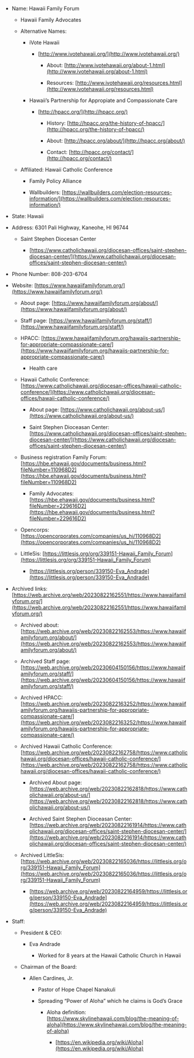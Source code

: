 - Name: Hawaii Family Forum
    
    - Hawaii Family Advocates
        
    - Alternative Names:
        
        - iVote Hawaii
            
            - [http://www.ivotehawaii.org/](http://www.ivotehawaii.org/)
                
                - About: [http://www.ivotehawaii.org/about-1.html](http://www.ivotehawaii.org/about-1.html)
                    
                - Resources: [http://www.ivotehawaii.org/resources.html](http://www.ivotehawaii.org/resources.html)
                    
        - Hawaii’s Partnership for Appropiate and Compassionate Care
            
            - [http://hpacc.org/](http://hpacc.org/)
                
                - History: [http://hpacc.org/the-history-of-hpacc/](http://hpacc.org/the-history-of-hpacc/)
                    
                - About: [http://hpacc.org/about/](http://hpacc.org/about/)
                    
                - Contact: [http://hpacc.org/contact/](http://hpacc.org/contact/)
                    
    - Affiliated: Hawaii Catholic Conference
        
        - Family Policy Alliance
            
        - Wallbuilders: [https://wallbuilders.com/election-resources-information/](https://wallbuilders.com/election-resources-information/)
            
- State: Hawaii
    
- Address: 6301 Pali Highway, Kaneohe, HI 96744
    
    - Saint Stephen Diocesan Center
        
        - [https://www.catholichawaii.org/diocesan-offices/saint-stephen-diocesan-center/](https://www.catholichawaii.org/diocesan-offices/saint-stephen-diocesan-center/)
            
- Phone Number: 808-203-6704
    
- Website: [https://www.hawaiifamilyforum.org/](https://www.hawaiifamilyforum.org/)
    
    - About page: [https://www.hawaiifamilyforum.org/about/](https://www.hawaiifamilyforum.org/about/)
        
    - Staff page: [https://www.hawaiifamilyforum.org/staff/](https://www.hawaiifamilyforum.org/staff/)
        
    - HPACC: [https://www.hawaiifamilyforum.org/hawaiis-partnership-for-appropriate-compassionate-care/](https://www.hawaiifamilyforum.org/hawaiis-partnership-for-appropriate-compassionate-care/)
        
        - Health care
            
    - Hawaii Catholic Conference: [https://www.catholichawaii.org/diocesan-offices/hawaii-catholic-conference/](https://www.catholichawaii.org/diocesan-offices/hawaii-catholic-conference/)
        
        - About page: [https://www.catholichawaii.org/about-us/](https://www.catholichawaii.org/about-us/)
            
        - Saint Stephen Dioceasan Center: [https://www.catholichawaii.org/diocesan-offices/saint-stephen-diocesan-center/](https://www.catholichawaii.org/diocesan-offices/saint-stephen-diocesan-center/)
            
    - Business registration Family Forum: [https://hbe.ehawaii.gov/documents/business.html?fileNumber=110968D2](https://hbe.ehawaii.gov/documents/business.html?fileNumber=110968D2)
        
        - Family Advocates: [https://hbe.ehawaii.gov/documents/business.html?fileNumber=229616D2](https://hbe.ehawaii.gov/documents/business.html?fileNumber=229616D2)
            
    - Opencorps: [https://opencorporates.com/companies/us_hi/110968D2](https://opencorporates.com/companies/us_hi/110968D2)
        
    - LittleSis: [https://littlesis.org/org/339151-Hawaii_Family_Forum](https://littlesis.org/org/339151-Hawaii_Family_Forum)
        
        - [https://littlesis.org/person/339150-Eva_Andrade](https://littlesis.org/person/339150-Eva_Andrade)
            
- Archived links: [https://web.archive.org/web/20230822162551/https://www.hawaiifamilyforum.org/](https://web.archive.org/web/20230822162551/https://www.hawaiifamilyforum.org/)
    
    - Archived about: [https://web.archive.org/web/20230822162553/https://www.hawaiifamilyforum.org/about/](https://web.archive.org/web/20230822162553/https://www.hawaiifamilyforum.org/about/)
        
    - Archived Staff page: [https://web.archive.org/web/20230604150156/https://www.hawaiifamilyforum.org/staff/](https://web.archive.org/web/20230604150156/https://www.hawaiifamilyforum.org/staff/)
        
    - Archived HPACC: [https://web.archive.org/web/20230822163252/https://www.hawaiifamilyforum.org/hawaiis-partnership-for-appropriate-compassionate-care/](https://web.archive.org/web/20230822163252/https://www.hawaiifamilyforum.org/hawaiis-partnership-for-appropriate-compassionate-care/)
        
    - Archived Hawaii Catholic Conference: [https://web.archive.org/web/20230822162758/https://www.catholichawaii.org/diocesan-offices/hawaii-catholic-conference/](https://web.archive.org/web/20230822162758/https://www.catholichawaii.org/diocesan-offices/hawaii-catholic-conference/)
        
        - Archived About page: [https://web.archive.org/web/20230822162818/https://www.catholichawaii.org/about-us/](https://web.archive.org/web/20230822162818/https://www.catholichawaii.org/about-us/)
            
        - Archived Saint Stephen Dioceasan Center: [https://web.archive.org/web/20230822161914/https://www.catholichawaii.org/diocesan-offices/saint-stephen-diocesan-center/](https://web.archive.org/web/20230822161914/https://www.catholichawaii.org/diocesan-offices/saint-stephen-diocesan-center/)
            
    - Archived LittleSis: [https://web.archive.org/web/20230822165036/https://littlesis.org/org/339151-Hawaii_Family_Forum](https://web.archive.org/web/20230822165036/https://littlesis.org/org/339151-Hawaii_Family_Forum)
        
        - [https://web.archive.org/web/20230822164959/https://littlesis.org/person/339150-Eva_Andrade](https://web.archive.org/web/20230822164959/https://littlesis.org/person/339150-Eva_Andrade)
            
- Staff:
    
    - President & CEO:
        
        - Eva Andrade
            
            - Worked for 8 years at the Hawaii Catholic Church in Hawaii
                
    - Chairman of the Board:
        
        - Allen Cardines, Jr.
            
            - Pastor of Hope Chapel Nanakuli
                
            - Spreading “Power of Aloha” which he claims is God’s Grace
                
                - Aloha definition: [https://www.skylinehawaii.com/blog/the-meaning-of-aloha](https://www.skylinehawaii.com/blog/the-meaning-of-aloha)
                    
                    - [https://en.wikipedia.org/wiki/Aloha](https://en.wikipedia.org/wiki/Aloha)